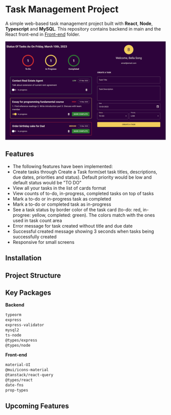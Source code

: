 # Task Management Project

A simple web-based task management project built with **React**, **Node**, **Typescript** and **MySQL**.
This repository contains backend in main and the React front-end in [Front-end](https://github.com/yatingsong7/Task-management-project/tree/main/Front-end) folder.

![](/Front-end/.github/Screenshot.png)

## Features

- The following features have been implemented:
- Create tasks through Create a Task form(set task titles, descriptions, due dates, priorities and status). Default priority would be low and default status would be "TO DO"
- View all your tasks in the list of cards format
- View counts of to-do, in-progress, completed tasks on top of tasks
- Mark a to-do or in-progress task as completed
- Mark a to-do or completed task as in-progress
- See a task status by border color of the task card (to-do: red, in-progree: yellow, completed: green). The colors match with the ones used in task count area
- Error message for task created without title and due date
- Successful created message showing 3 seconds when tasks being successfully created
- Responsive for small screens

## Installation

## Project Structure

## Key Packages

**Backend**

```
typeorm
express
express-validator
mysql2
ts-node
@types/express
@types/node
```

**Front-end**

```
material-UI
@mui/icons-material
@tanstack/react-query
@types/react
date-fns
prop-types
```

## Upcoming Features
